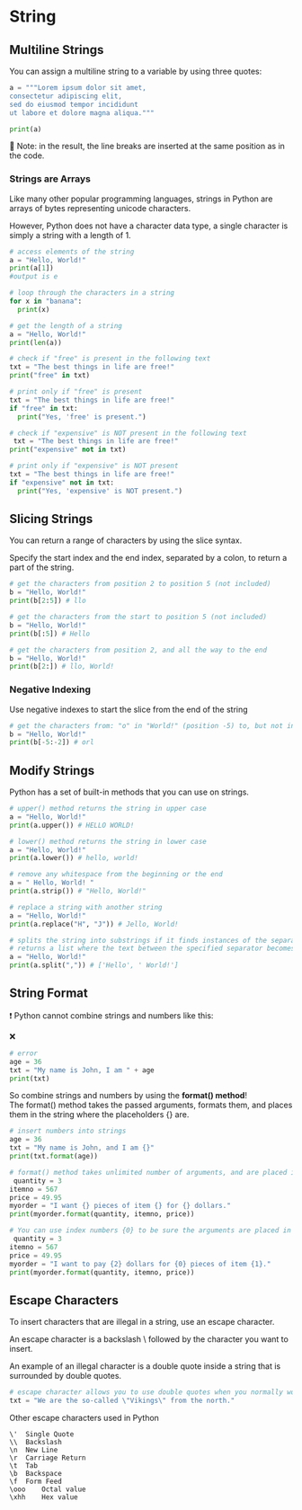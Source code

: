# String

## Multiline Strings

You can assign a multiline string to a variable by using three quotes:

```py
a = """Lorem ipsum dolor sit amet,
consectetur adipiscing elit,
sed do eiusmod tempor incididunt
ut labore et dolore magna aliqua."""

print(a) 
```
:memo: Note: in the result, the line breaks are inserted at the same position as in the code.

### Strings are Arrays

Like many other popular programming languages, strings in Python are arrays of bytes representing unicode characters.

However, Python does not have a character data type, a single character is simply a string with a length of 1.

```py
# access elements of the string
a = "Hello, World!"
print(a[1])
#output is e

# loop through the characters in a string
for x in "banana":
  print(x)

# get the length of a string
a = "Hello, World!"
print(len(a))

# check if "free" is present in the following text
txt = "The best things in life are free!"
print("free" in txt)

# print only if "free" is present
txt = "The best things in life are free!"
if "free" in txt:
  print("Yes, 'free' is present.")

# check if "expensive" is NOT present in the following text
 txt = "The best things in life are free!"
print("expensive" not in txt)

# print only if "expensive" is NOT present
txt = "The best things in life are free!"
if "expensive" not in txt:
  print("Yes, 'expensive' is NOT present.")
```

## Slicing Strings

You can return a range of characters by using the slice syntax.

Specify the start index and the end index, separated by a colon, to return a part of the string.

```py
# get the characters from position 2 to position 5 (not included)
b = "Hello, World!"
print(b[2:5]) # llo

# get the characters from the start to position 5 (not included)
b = "Hello, World!"
print(b[:5]) # Hello

# get the characters from position 2, and all the way to the end
b = "Hello, World!"
print(b[2:]) # llo, World!
```

### Negative Indexing

Use negative indexes to start the slice from the end of the string

```py
# get the characters from: "o" in "World!" (position -5) to, but not included: "d" in "World!" (position -2)
b = "Hello, World!"
print(b[-5:-2]) # orl
```

## Modify Strings

Python has a set of built-in methods that you can use on strings.

```py
# upper() method returns the string in upper case
a = "Hello, World!"
print(a.upper()) # HELLO WORLD!

# lower() method returns the string in lower case
a = "Hello, World!"
print(a.lower()) # hello, world!

# remove any whitespace from the beginning or the end
a = " Hello, World! "
print(a.strip()) # "Hello, World!" 

# replace a string with another string
a = "Hello, World!"
print(a.replace("H", "J")) # Jello, World!

# splits the string into substrings if it finds instances of the separator
# returns a list where the text between the specified separator becomes the list items
a = "Hello, World!"
print(a.split(",")) # ['Hello', ' World!'] 

```
## String Format

 :heavy_exclamation_mark: Python cannot combine strings and numbers like this:

 :x:
```py
# error
age = 36
txt = "My name is John, I am " + age
print(txt)
```

So combine strings and numbers by using the **format() method**!    
The format() method takes the passed arguments, formats them, and places them in the string where the placeholders {} are.

```py
# insert numbers into strings
age = 36
txt = "My name is John, and I am {}"
print(txt.format(age))

# format() method takes unlimited number of arguments, and are placed into the respective placeholders
 quantity = 3
itemno = 567
price = 49.95
myorder = "I want {} pieces of item {} for {} dollars."
print(myorder.format(quantity, itemno, price))

# You can use index numbers {0} to be sure the arguments are placed in the correct placeholders
 quantity = 3
itemno = 567
price = 49.95
myorder = "I want to pay {2} dollars for {0} pieces of item {1}."
print(myorder.format(quantity, itemno, price))
```

## Escape Characters

To insert characters that are illegal in a string, use an escape character.

An escape character is a backslash \ followed by the character you want to insert.

An example of an illegal character is a double quote inside a string that is surrounded by double quotes.

```py
# escape character allows you to use double quotes when you normally would not be allowed
txt = "We are the so-called \"Vikings\" from the north."
```

Other escape characters used in Python

    \' 	Single Quote 	
    \\ 	Backslash 	
    \n 	New Line 	
    \r 	Carriage Return 	
    \t 	Tab 	
    \b 	Backspace 	
    \f 	Form Feed 	
    \ooo 	Octal value 	
    \xhh 	Hex value
    